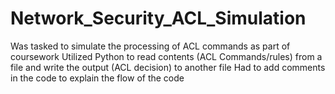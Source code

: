 # Network_Security_ACL_Simulation
Was tasked to simulate the processing of ACL commands as part of coursework
Utilized Python to read contents (ACL Commands/rules) from a file and write the output (ACL decision) to another file
Had to add comments in the code to explain the flow of the code
